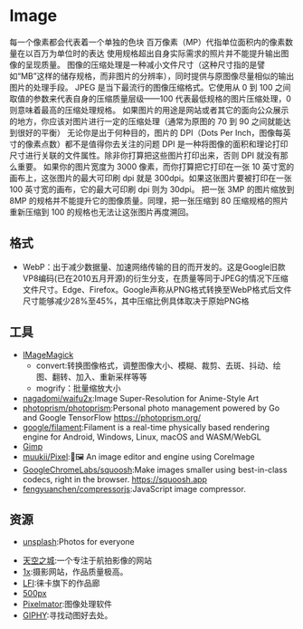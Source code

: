 # Image

每一个像素都会代表着一个单独的色块
百万像素（MP）代指单位面积内的像素数量在以百万为单位时的表达
使用规格超出自身实际需求的照片并不能提升输出图像的呈现质量。
图像的压缩处理是一种减小文件尺寸（这种尺寸指的是譬如“MB”这样的储存规格，而非图片的分辨率），同时提供与原图像尽量相似的输出图片的处理手段。
JPEG 是当下最流行的图像压缩格式。它使用从 0 到 100 之间取值的参数来代表自身的压缩质量层级——100 代表最低规格的图片压缩处理，0 则意味着最高的压缩处理规格。
如果图片的用途是网站或者其它的面向公众展示的地方，你应该对图片进行一定的压缩处理（通常为原图的 70 到 90 之间就能达到很好的平衡）
无论你是出于何种目的，图片的 DPI（Dots Per Inch，图像每英寸的像素点数）都不是值得你去关注的问题
DPI 是一种将图像的面积和理论打印尺寸进行关联的文件属性。除非你打算把这些图片打印出来，否则 DPI 就没有那么重要。
如果你的图片宽度为 3000 像素，而你打算把它打印在一张 10 英寸宽的画布上，这张图片的最大可印刷 dpi 就是 300dpi。如果这张图片要被打印在一张 100 英寸宽的画布，它的最大可印刷 dpi 则为 30dpi。
把一张 3MP 的图片缩放到 8MP 的规格并不能提升它的图像质量。同理，把一张压缩到 80 压缩规格的照片重新压缩到 100 的规格也无法让这张图片再度溯回。

## 格式

* WebP：出于减少数据量、加速网络传输的目的而开发的。这是Google旧款VP8编码(已在2010五月开源)的衍生分支，在质量等同于JPEG的情况下压缩文件尺寸。Edge、Firefox。Google声称从PNG格式转换至WebP格式后文件尺寸能够减少28%至45%，其中压缩比例具体取决于原始PNG格

## 工具

* [IMageMagick](https://imagemagick.cn/)
    - convert:转换图像格式，调整图像大小、模糊、裁剪、去斑、抖动、绘图、翻转、加入、重新采样等等
    - mogrify：批量缩放大小
* [nagadomi/waifu2x](https://github.com/nagadomi/waifu2x):Image Super-Resolution for Anime-Style Art
* [photoprism/photoprism](https://github.com/photoprism/photoprism):Personal photo management powered by Go and Google TensorFlow https://photoprism.org/
* [google/filament](https://github.com/google/filament):Filament is a real-time physically based rendering engine for Android, Windows, Linux, macOS and WASM/WebGL
* [Gimp](https://www.gimp.org)
* [muukii/Pixel](https://github.com/muukii/Pixel):🎨🖼 An image editor and engine using CoreImage
* [GoogleChromeLabs/squoosh](https://github.com/GoogleChromeLabs/squoosh):Make images smaller using best-in-class codecs, right in the browser. https://squoosh.app
* [fengyuanchen/compressorjs](https://github.com/fengyuanchen/compressorjs):JavaScript image compressor.

## 资源

* [unsplash](https://unsplash.com/):Photos for everyone
-   [天空之城](https://www.skypixel.com/):一个专注于航拍影像的网站
-   [1x](https://1x.com/):摄影网站，作品质量极高。
-   [LFI](http://lfi-online.de/ceemes/en/gallery/):徕卡旗下的作品廊
-   [500px](https://500px.com/popular)
-   [Pixelmator](http://www.pixelmator.com):图像处理软件
-   [GIPHY](https://giphy.com/):寻找动图好去处。
